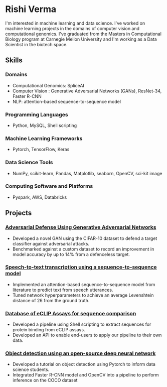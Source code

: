 # Rishi Verma

I'm interested in machine learning and data science. I've worked on machine learning projects in the domains of computer vision and computational genomics. I've graduated from the Masters in Computational Biology program at Carnegie Mellon University and I'm working as a Data Scientist in the biotech space.

## Skills

### Domains

* Computational Genomics: SpliceAI
* Computer Vision : Generative Adversarial Networks (GANs), ResNet-34, Faster R-CNN
* NLP: attention-based sequence-to-sequence model

### Programming Languages

* Python, MySQL, Shell scripting

### Machine Learning Frameworks

* Pytorch, TensorFlow, Keras

### Data Science Tools

* NumPy, scikit-learn, Pandas, Matplotlib, seaborn, OpenCV, sci-kit image

### Computing Software and Platforms

* Pyspark, AWS, Databricks

## Projects

### [Adversarial Defense Using Generative Adversarial Networks](https://github.com/Rive-001/counterGAN)

* Developed a novel GAN using the CIFAR-10 dataset to defend a target classifier against adversarial attacks.
* Benchmarked against a custom dataset to record an improvement in model accuracy by up to 14% from a
defenceless target.

### [Speech-to-text transcription using a sequence-to-sequence model](https://github.com/Rive-001/attention-based-seq2seq)

* Implemented an attention-based sequence-to-sequence model from literature to predict text from speech utterances.
* Tuned network hyperparameters to achieve an average Levenshtein distance of 26 from the ground truth.


### [Database of eCLIP Assays for sequence comparison](https://github.com/Rive-001/DEA)

* Developed a pipeline using Shell scripting to extract sequences for protein binding from eCLIP assays.
* Developed an API to enable end-users to apply our pipeline to their own data.


### [Object detection using an open-source deep neural network](https://github.com/Rive-001/object-detection-coco)

* Developed a tutorial on object detection using Pytorch to inform data science students.
* Integrated Faster R-CNN model and OpenCV into a pipeline to perform inference on the COCO dataset
